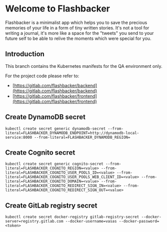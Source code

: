 # Welcome to Flashbacker

Flashbacker is a minimalist app which helps you to save the precious memories of your life in a form
of tiny written stories. It's not a tool for writing a journal, it's more like a space for the "tweets"
you send to your future self to be able to relive the moments which were special for you.

## Introduction
This branch contains the Kubernetes manifests for the QA environment only.

For the project code please refer to:
  * [https://gitlab.com/flashbacker/backend](https://gitlab.com/flashbacker/backend)
  * [https://gitlab.com/flashbacker/frontend](https://gitlab.com/flashbacker/frontend)

## Create DynamoDB secret

```
kubectl create secret generic dynamodb-secret --from-literal=FLASHBACKER_DYNAMODB_ENDPOINT=http://dynamodb-local-service:8000 --from-literal=FLASHBACKER_DYNAMODB_REGION=
```

## Create Cognito secret

```
kubectl create secret generic cognito-secret --from-literal=FLASHBACKER_COGNITO_REGION=<value> --from-literal=FLASHBACKER_COGNITO_USER_POOLS_ID=<value> --from-literal=FLASHBACKER_COGNITO_USER_POOLS_WEB_CLIENT_ID=<value> --from-literal=FLASHBACKER_COGNITO_DOMAIN=<value> --from-literal=FLASHBACKER_COGNITO_REDIRECT_SIGN_IN=<value> --from-literal=FLASHBACKER_COGNITO_REDIRECT_SIGN_OUT=<value>
```

## Create GitLab registry secret

```
kubectl create secret docker-registry gitlab-registry-secret --docker-server=registry.gitlab.com --docker-username=vasas --docker-password=<token>
```
